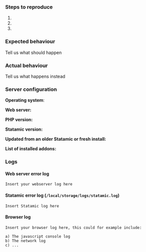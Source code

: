 ### Steps to reproduce
1.
2.
3.

### Expected behaviour
Tell us what should happen

### Actual behaviour
Tell us what happens instead

### Server configuration
**Operating system**:

**Web server:**

**PHP version:**

**Statamic version:**

**Updated from an older Statamic or fresh install:**

**List of installed addons:**


### Logs
#### Web server error log
```
Insert your webserver log here
```

#### Statamic error log (`/local/storage/logs/statamic.log`)
```
Insert Statamic log here
```

#### Browser log
```
Insert your browser log here, this could for example include:

a) The javascript console log
b) The network log 
c) ...
```
